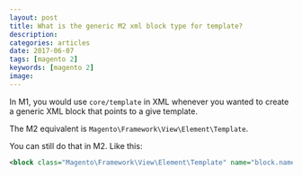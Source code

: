 ```yaml
---
layout: post
title: What is the generic M2 xml block type for template?
description:
categories: articles
date: 2017-06-07
tags: [magento 2]
keywords: [magento 2]
image:
---
```


In M1, you would use `core/template` in XML whenever you wanted to create a generic XML block that points to a give template.

The M2 equivalent is `Magento\Framework\View\Element\Template`.

You can still do that in M2. Like this:

```xml
<block class="Magento\Framework\View\Element\Template" name="block.name" template="Module::my-template.phtml" />
```

